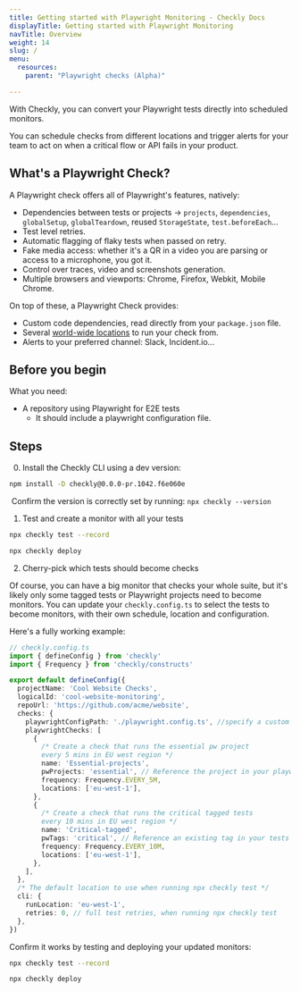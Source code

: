 ```yaml
---
title: Getting started with Playwright Monitoring - Checkly Docs
displayTitle: Getting started with Playwright Monitoring
navTitle: Overview
weight: 14
slug: /
menu:
  resources:
    parent: "Playwright checks (Alpha)"

---
```


With Checkly, you can convert your Playwright tests directly into scheduled monitors. 

You can schedule checks from different locations and trigger alerts for your team to act on when a critical flow or API fails in your product.

## What's a Playwright Check?
A Playwright check offers all of Playwright's features, natively: 

* Dependencies between tests or projects → `projects`, `dependencies`, `globalSetup`, `globalTeardown`, reused `StorageState`, `test.beforeEach`...
* Test level retries.
* Automatic flagging of flaky tests when passed on retry.
* Fake media access: whether it's a QR in a video you are parsing or access to a microphone, you got it.
* Control over traces, video and screenshots generation.
* Multiple browsers and viewports: Chrome, Firefox, Webkit, Mobile Chrome.

On top of these, a Playwright Check provides: 

* Custom code dependencies, read directly from your `package.json` file.
* Several [world-wide locations](https://www.checklyhq.com/docs/monitoring/global-locations/) to run your check from.
* Alerts to your preferred channel: Slack, Incident.io... 
  
## Before you begin
What you need:
* A repository using Playwright for E2E tests
  * It should include a playwright configuration file.
  
## Steps

0. Install the Checkly CLI using a dev version:

```bash
npm install -D checkly@0.0.0-pr.1042.f6e060e
```
​
Confirm the version is correctly set by running: `npx checkly --version`

1. Test and create a monitor with all your tests

```bash
npx checkly test --record

npx checkly deploy
```

2. Cherry-pick which tests should become checks

Of course, you can have a big monitor that checks your whole suite, but it's likely only some tagged tests or Playwright projects need to become monitors. You can update your `checkly.config.ts` to select the tests to become monitors, with their own schedule, location and configuration. 

Here's a fully working example:

```typescript
// checkly.config.ts
import { defineConfig } from 'checkly'
import { Frequency } from 'checkly/constructs'

export default defineConfig({
  projectName: 'Cool Website Checks',
  logicalId: 'cool-website-monitoring',
  repoUrl: 'https://github.com/acme/website',
  checks: {
    playwrightConfigPath: './playwright.config.ts', //specify a custom playwright config file here
    playwrightChecks: [
      {
        /* Create a check that runs the essential pw project 
        every 5 mins in EU west region */
        name: 'Essential-projects',
        pwProjects: 'essential', // Reference the project in your playwright.config.ts
        frequency: Frequency.EVERY_5M,
        locations: ['eu-west-1'],
      },
      {
        /* Create a check that runs the critical tagged tests 
        every 10 mins in EU west region */
        name: 'Critical-tagged',
        pwTags: 'critical', // Reference an existing tag in your tests
        frequency: Frequency.EVERY_10M,
        locations: ['eu-west-1'],
      },
    ],
  },
  /* The default location to use when running npx checkly test */
  cli: {
    runLocation: 'eu-west-1',
    retries: 0, // full test retries, when running npx checkly test
  },
})
```

Confirm it works by testing and deploying your updated monitors:

```bash
npx checkly test --record

npx checkly deploy
```

  